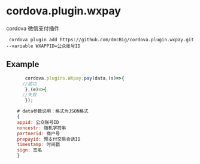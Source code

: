 # cordova.plugin.wxpay

cordova 微信支付插件

```npm
 cordova plugin add https://github.com/dmcBig/cordova.plugin.wxpay.git --variable WXAPPID=公众账号ID
```

## Example
```js
       cordova.plugins.WXpay.pay(data,(s)=>{
	  //成功
       },(e)=>{
	  //失败
       });  
```
```js
	# data参数说明：格式为JSON格式
	{
	appid: 公众账号ID
	noncestr: 随机字符串
	partnerid: 商户号
	prepayid: 预支付交易会话ID
	timestamp: 时间戳
	sign: 签名
	}
```
